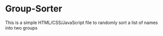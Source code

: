 # Group-Sorter

This is a simple HTML/CSS/JavaScript file to randomly sort a list of names into two groups
